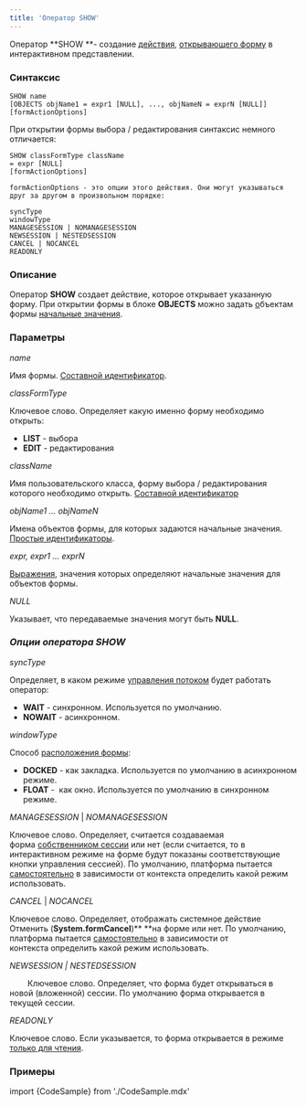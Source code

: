```yaml
---
title: 'Оператор SHOW'
---
```


Оператор **SHOW **- создание [действия](Действия.md), [открывающего форму](В_интерактивном_представлении_SHOW_DIALOG.md) в интерактивном представлении. 

### Синтаксис

    SHOW name 
    [OBJECTS objName1 = expr1 [NULL], ..., objNameN = exprN [NULL]]
    [formActionOptions] 

При открытии формы выбора / редактирования синтаксис немного отличается:

    SHOW classFormType className
    = expr [NULL]
    [formActionOptions] 

    formActionOptions - это опции этого действия. Они могут указываться друг за другом в произвольном порядке:

    syncType
    windowType
    MANAGESESSION | NOMANAGESESSION
    NEWSESSION | NESTEDSESSION
    CANCEL | NOCANCEL
    READONLY

### Описание

Оператор **SHOW** создает действие, которое открывает указанную форму. При открытии формы в блоке **OBJECTS** можно задать [о](Структура_формы.md)бъектам формы [начальные значения](Открытие_формы.md#params).

### Параметры

*name*

Имя формы. [Составной идентификатор](Идентификаторы.md#cid-broken).

*classFormType*

Ключевое слово. Определяет какую именно форму необходимо открыть:

-   **LIST** - выбора
-   **EDIT** - редактирования

*className*

Имя пользовательского класса, форму выбора / редактирования которого необходимо открыть. [Составной идентификатор](Идентификаторы.md#cid-broken)

*objName1 ... objNameN*

Имена объектов формы, для которых задаются начальные значения. [Простые идентификаторы](Идентификаторы.md#id-broken).

*expr, expr1 ... exprN*

[Выражения](Выражения.md), значения которых определяют начальные значения для объектов формы.

*NULL*

Указывает, что передаваемые значения могут быть **NULL**.

### *Опции оператора SHOW*

*syncType*

Определяет, в каком режиме [управления потоком](В_интерактивном_представлении_SHOW_DIALOG.md#flow) будет работать оператор:

-   **WAIT** - синхронном. Используется по умолчанию.
-   **NOWAIT** - асинхронном.

*windowType*

Способ [расположения формы](В_интерактивном_представлении_SHOW_DIALOG.md#location):

-   **DOCKED** - как закладка. Используется по умолчанию в асинхронном режиме.
-   **FLOAT** -  как окно. Используется по умолчанию в синхронном режиме.

*MANAGESESSION* | *NOMANAGESESSION*

Ключевое слово. Определяет, считается создаваемая форма [собственником сессии](Интерактивное_представление.md) или нет (если считается, то в интерактивном режиме на форме будут показаны соответствующие кнопки управления сессией). По умолчанию, платформа пытается [самостоятельно](Интерактивное_представление.md#sysactions) в зависимости от контекста определить какой режим использовать.

*CANCEL* | *NOCANCEL*

Ключевое слово. Определяет, отображать системное действие Отменить (**System.formCancel**)** **на форме или нет. По умолчанию, платформа пытается [самостоятельно](Интерактивное_представление.md#sysactions) в зависимости от контекста определить какой режим использовать.

*NEWSESSION | NESTEDSESSION*

        Ключевое слово. Определяет, что форма будет открываться в новой (вложенной) сессии. По умолчанию форма открывается в текущей сессии.

*READONLY*

Ключевое слово. Если указывается, то форма открывается в режиме [только для чтения](В_интерактивном_представлении_SHOW_DIALOG.md#extra).

### Примеры


import {CodeSample} from './CodeSample.mdx'

<CodeSample url="https://ru-documentation.lsfusion.org/sample?file=ActionSample&block=show"/>
